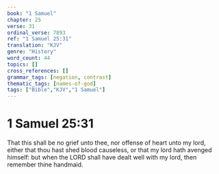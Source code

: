 ```yaml
---
book: "1 Samuel"
chapter: 25
verse: 31
ordinal_verse: 7893
ref: "1 Samuel 25:31"
translation: "KJV"
genre: "History"
word_count: 44
topics: []
cross_references: []
grammar_tags: [negation, contrast]
thematic_tags: [names-of-god]
tags: ["Bible","KJV","1 Samuel"]
---
```


# 1 Samuel 25:31

That this shall be no grief unto thee, nor offense of heart unto my lord, either that thou hast shed blood causeless, or that my lord hath avenged himself: but when the LORD shall have dealt well with my lord, then remember thine handmaid.
